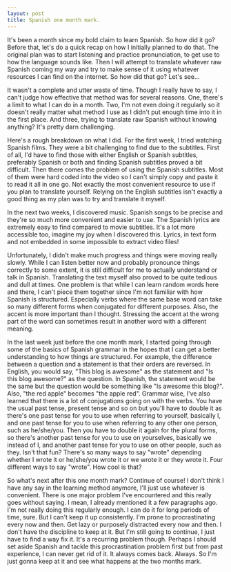 ```yaml
---
layout: post
title: Spanish one month mark.
---
```


It's been a month since my bold claim to learn Spanish. So how did it go? Before that, let's do a quick recap on how I initially planned to do that. The original plan was to start listening and practice pronunciation, to get use to how the language sounds like. Then I will attempt to translate whatever raw Spanish coming my way and try to make sense of it using whatever resources I can find on the internet. So how did that go? Let's see...

It wasn't a complete and utter waste of time. Though I really have to say, I can't judge how effective that method was for several reasons. One, there's a limit to what I can do in a month. Two, I'm not even doing it regularly so it doesn't really matter what method I use as I didn't put enough time into it in the first place. And three, trying to translate raw Spanish without knowing anything? It's pretty darn challenging.

Here's a rough breakdown on what I did. For the first week, I tried watching Spanish films. They were a bit challenging to find due to the subtitles. First of all, I'd have to find those with either English or Spanish subtitles, preferably Spanish or both and finding Spanish subtitles proved a bit difficult. Then there comes the problem of using the Spanish subtitles. Most of them were hard coded into the video so I can't simply copy and paste it to read it all in one go. Not exactly the most convenient resource to use if you plan to translate yourself. Relying on the English subtitles isn't exactly a good thing as my plan was to try and translate it myself.

In the next two weeks, I discovered music. Spanish songs to be precise and they're so much more convenient and easier to use. The Spanish lyrics are extremely easy to find compared to movie subtitles. It's a lot more accessible too, imagine my joy when I discovered this. Lyrics, in text form and not embedded in some impossible to extract video files!

Unfortunately, I didn't make much progress and things were moving really slowly. While I can listen better now and probably pronounce things correctly to some extent, it is still difficult for me to actually understand or talk in Spanish. Translating the text myself also proved to be quite tedious and dull at times. One problem is that while I can learn random words here and there, I can't piece them together since I'm not familiar with how Spanish is structured. Especially verbs where the same base word can take so many different forms when conjugated for different purposes. Also, the accent is more important than I thought. Stressing the accent at the wrong part of the word can sometimes result in another word with a different meaning. 

In the last week just before the one month mark, I started going through some of the basics of Spanish grammar in the hopes that I can get a better understanding to how things are structured. For example, the difference between a question and a statement is that their orders are reversed. In English, you would say, "This blog is awesome" as the statement and "Is this blog awesome?" as the question. In Spanish, the statement would be the same but the question would be something like "Is awesome this blog?". Also, "the red apple" becomes "the apple red". Grammar wise, I've also learned that there is a lot of conjugations going on with the verbs. You have the usual past tense, present tense and so on but you'll have to double it as there's one past tense for you to use when referring to yourself, basically I, and one past tense for you to use when referring to any other one person, such as he/she/you. Then you have to double it again for the plural forms, so there's another past tense for you to use on yourselves, basically we instead of I, and another past tense for you to use on other people, such as they. Isn't that fun? There's so many ways to say "wrote" depending whether I wrote it or he/she/you wrote it or we wrote it or they wrote it. Four different ways to say "wrote". How cool is that?

So what's next after this one month mark? Continue of course! I don't think I have any say in the learning method anymore, I'll just use whatever is convenient. There is one major problem I've encountered and this really goes without saying. I mean, I already mentioned it a few paragraphs ago. I'm not really doing this regularly enough. I can do it for long periods of time, sure. But I can't keep it up consistently. I'm prone to procrastinating every now and then. Get lazy or purposely distracted every now and then. I don't have the discipline to keep at it. But I'm still going to continue, I just have to find a way fix it. It's a recurring problem though. Perhaps I should set aside Spanish and tackle this procrastination problem first but from past experience, I can never get rid of it. It always comes back. Always. So I'm just gonna keep at it and see what happens at the two months mark.